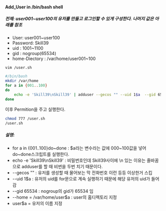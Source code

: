#### Add_User in /bin/bash shell

##### 전제: user001~user100의 유저를 만들고 로그인할 수 있게 구성한다. 나머지 값은 아래를 참조
-   User: user001~user100
-   Password: Skill39
-   uid : 1001~1100
-   gid : nogroup(65534)
-   home-Diectory : /var/home/user001~100

```bash
vim /user.sh
```
```bash
#/bin/bash
mkdir /var/home
for a in {001..100}
do
    echo -e 'Skill39\nSkill39' | adduser --gecos "" --uid 1$a  --gid 65534 --home /var/home/user$a user$a 
done
```
이후 Permition을 주고 실행한다.
```bash
chmod 777 /user.sh
/user.sh
```

##### 설명:
- for a in {001..100}do~done : $a라는 변수라는 값에 000~100값을 넣어 do~done스크립트를 실행한다.
-   echo -e 'Skill39\nSkill39' : 비밀번호인데 Skill39사이에 \n 있는 이유는 줄바꿈으로 adduser를 할 때 비번을 두번 치기 때문이다.
-   --gecos "" : 유저를 생성할 때 물어보는 막 전화번호 이런 등등 이상한거 스킵
-   --uid 1$a : 유저의 uid를  for문으로 계속 실행하기 때문에 해당 유저의 uid가 들어감
-   --gid 65534 : nogroup의 gid가 65534 임
-   --home = /var/home/user$a : user의 홈디렉토리 지정
-   user$a = 유저의 이름 지정

